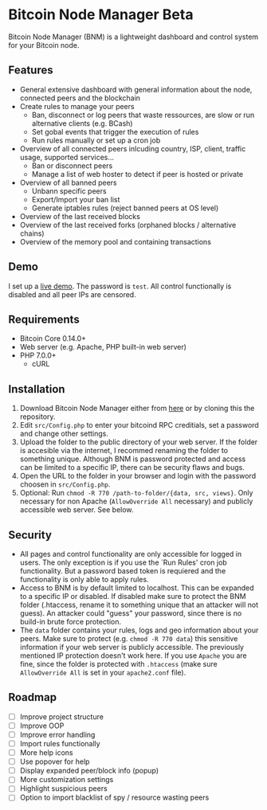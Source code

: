 # Bitcoin Node Manager Beta

Bitcoin Node Manager (BNM) is a lightweight dashboard and control system for your Bitcoin node.

## Features

* General extensive dashboard with general information about the node, connected peers and the blockchain
* Create rules to manage your peers
	* Ban, disconnect or log peers that waste ressources, are slow or run alternative clients (e.g. BCash)
	* Set gobal events that trigger the execution of rules
	* Run rules manually or set up a cron job
* Overview of all connected peers inlcuding country, ISP, client, traffic usage, supported services...
	* Ban or disconnect peers
    * Manage a list of web hoster to detect if peer is hosted or private
* Overview of all banned peers
	* Unbann specific peers
	* Export/Import your ban list
	* Generate iptables rules (reject banned peers at OS level)
* Overview of the last received blocks
* Overview of the last received forks (orphaned blocks / alternative chains)
* Overview of the memory pool and containing transactions

## Demo

I set up a [live demo](http://94.156.174.45/bnmdemo). The password is `test`. All control functionally is disabled and all peer IPs are censored.

## Requirements

* Bitcoin Core 0.14.0+
* Web server (e.g. Apache, PHP built-in web server)
* PHP 7.0.0+
    * cURL

## Installation

1. Download Bitcoin Node Manager either from [here](https://github.com/Mirobit/bitcoin-node-manager/releases) or by cloning this the repository.
2. Edit `src/Config.php` to enter your bitcoind RPC creditials, set a password and change other settings.
3. Upload the folder to the public directory of your web server. If the folder is accesible via the internet, I recommed renaming the folder to something unique. Although BNM is password protected and access can be limited to a specific IP, there can be security flaws and bugs.
4. Open the URL to the folder in your browser and login with the password choosen in `src/Config.php`.
5. Optional: Run `chmod -R 770 /path-to-folder/{data, src, views}`. Only necessary for non Apache (`AllowOverride All` necessary) and publicly accessible web server. See below.

## Security

* All pages and control functionality are only accessible for logged in users. The only exception is if you use the `Run Rules' cron job functionality. But a password based token is requiered
and the functionality is only able to apply rules. 
* Access to BNM is by default limited to localhost. This can be expanded to a specific IP or disabled. If disabled make sure to protect the BNM folder (.htaccess, rename it to something unique 
that an attacker will not guess). An attacker could "guess" your password, since there is no build-in brute force protection.
* The `data` folder contains your rules, logs and geo information about your peers. Make sure to protect (e.g. `chmod -R 770 data`) this sensitive information if your web server is publicly accessible. The previously mentioned
IP protection doesn't work here. If you use `Apache` you are fine, since the folder is protected with `.htaccess` (make sure `AllowOverride All` is set in your `apache2.conf` file).

## Roadmap

- [ ] Improve project structure
- [ ] Improve OOP
- [ ] Improve error handling
- [ ] Import rules functionally
- [ ] More help icons
- [ ] Use popover for help
- [ ] Display expanded peer/block info (popup)
- [ ] More customization settings
- [ ] Highlight suspicious peers
- [ ] Option to import blacklist of spy / resource wasting peers
